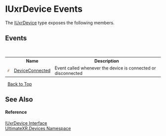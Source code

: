 # IUxrDevice Events
 

The <a href="T_UltimateXR_Devices_IUxrDevice">IUxrDevice</a> type exposes the following members.


## Events
&nbsp;<table><tr><th></th><th>Name</th><th>Description</th></tr><tr><td>![Public event](media/pubevent.gif "Public event")</td><td><a href="E_UltimateXR_Devices_IUxrDevice_DeviceConnected">DeviceConnected</a></td><td>
Event called whenever the device is connected or disconnected</td></tr></table>&nbsp;
<a href="#iuxrdevice-events">Back to Top</a>

## See Also


#### Reference
<a href="T_UltimateXR_Devices_IUxrDevice">IUxrDevice Interface</a><br /><a href="N_UltimateXR_Devices">UltimateXR.Devices Namespace</a><br />